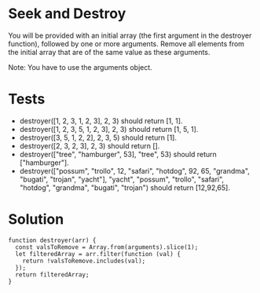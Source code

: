 # Seek and Destroy

You will be provided with an initial array (the first argument in the destroyer function), followed by one or more arguments. Remove all elements from the initial array that are of the same value as these arguments.

Note: You have to use the arguments object.

# Tests

- destroyer([1, 2, 3, 1, 2, 3], 2, 3) should return [1, 1].
- destroyer([1, 2, 3, 5, 1, 2, 3], 2, 3) should return [1, 5, 1].
- destroyer([3, 5, 1, 2, 2], 2, 3, 5) should return [1].
- destroyer([2, 3, 2, 3], 2, 3) should return [].
- destroyer(["tree", "hamburger", 53], "tree", 53) should return ["hamburger"].
- destroyer(["possum", "trollo", 12, "safari", "hotdog", 92, 65, "grandma", "bugati", "trojan", "yacht"], "yacht", "possum", "trollo", "safari", "hotdog", "grandma", "bugati", "trojan") should return [12,92,65].

# Solution

```
function destroyer(arr) {
  const valsToRemove = Array.from(arguments).slice(1);
  let filteredArray = arr.filter(function (val) {
    return !valsToRemove.includes(val);
  });
  return filteredArray;
}
```